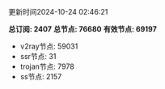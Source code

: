 更新时间2024-10-24 02:46:21

**总订阅: 2407**
**总节点: 76680**
**有效节点: 69197**
- v2ray节点: 59031
- ssr节点: 31
- trojan节点: 7978
- ss节点: 2157
